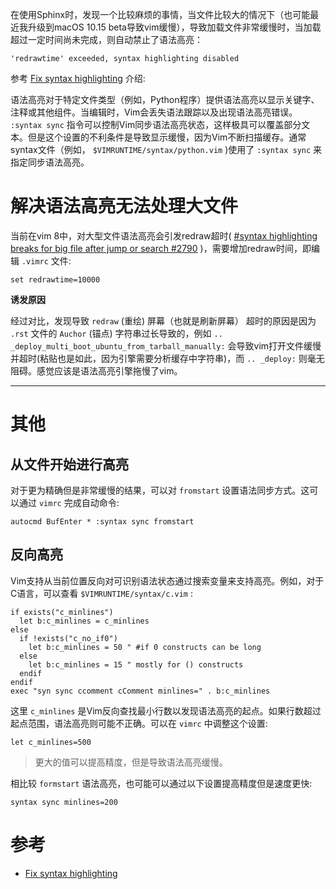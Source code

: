 在使用Sphinx时，发现一个比较麻烦的事情，当文件比较大的情况下（也可能最近我升级到macOS 10.15 beta导致vim缓慢），导致加载文件非常缓慢时，当加载超过一定时间尚未完成，则自动禁止了语法高亮：

```
'redrawtime' exceeded, syntax highlighting disabled
```

参考 [Fix syntax highlighting](https://vim.fandom.com/wiki/Fix_syntax_highlighting) 介绍:

语法高亮对于特定文件类型（例如，Python程序）提供语法高亮以显示关键字、注释或其他组件。当编辑时，Vim会丢失语法跟踪以及出现语法高亮错误。 `:syntax sync` 指令可以控制Vim同步语法高亮状态，这样极具可以覆盖部分文本。但是这个设置的不利条件是导致显示缓慢，因为Vim不断扫描缓存。通常syntax文件（例如， `$VIMRUNTIME/syntax/python.vim` )使用了 `:syntax sync` 来指定同步语法高亮。


# 解决语法高亮无法处理大文件

当前在vim 8中，对大型文件语法高亮会引发redraw超时( [#syntax highlighting breaks for big file after jump or search #2790](https://github.com/vim/vim/issues/2790) )，需要增加redraw时间，即编辑 `.vimrc` 文件:

```
set redrawtime=10000
```

**诱发原因**

经过对比，发现导致 `redraw` (重绘) 屏幕（也就是刷新屏幕） 超时的原因是因为 `.rst` 文件的 `Auchor` (锚点) 字符串过长导致的，例如 `.. _deploy_multi_boot_ubuntu_from_tarball_manually:` 会导致vim打开文件缓慢并超时(粘贴也是如此，因为引擎需要分析缓存中字符串)，而 `.. _deploy:` 则毫无阻碍。感觉应该是语法高亮引擎拖慢了vim。

----

# **其他**

## 从文件开始进行高亮

对于更为精确但是非常缓慢的结果，可以对 `fromstart` 设置语法同步方式。这可以通过 `vimrc` 完成自动命令:

```
autocmd BufEnter * :syntax sync fromstart
```

## 反向高亮

Vim支持从当前位置反向对可识别语法状态通过搜索变量来支持高亮。例如，对于C语言，可以查看 `$VIMRUNTIME/syntax/c.vim` :

```
if exists("c_minlines")
  let b:c_minlines = c_minlines
else
  if !exists("c_no_if0")
    let b:c_minlines = 50 " #if 0 constructs can be long
  else
    let b:c_minlines = 15 " mostly for () constructs
  endif
endif
exec "syn sync ccomment cComment minlines=" . b:c_minlines
```

这里 `c_minlines` 是Vim反向查找最小行数以发现语法高亮的起点。如果行数超过起点范围，语法高亮则可能不正确。可以在 `vimrc` 中调整这个设置:

```
let c_minlines=500
```

> 更大的值可以提高精度，但是导致语法高亮缓慢。

相比较 `formstart` 语法高亮，也可能可以通过以下设置提高精度但是速度更快:

```
syntax sync minlines=200
```

# 参考

* [Fix syntax highlighting](https://vim.fandom.com/wiki/Fix_syntax_highlighting)